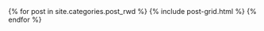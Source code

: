 
<div class="tiles">
{% for post in site.categories.post_rwd %}
  {% include post-grid.html %}
{% endfor %}
</div>